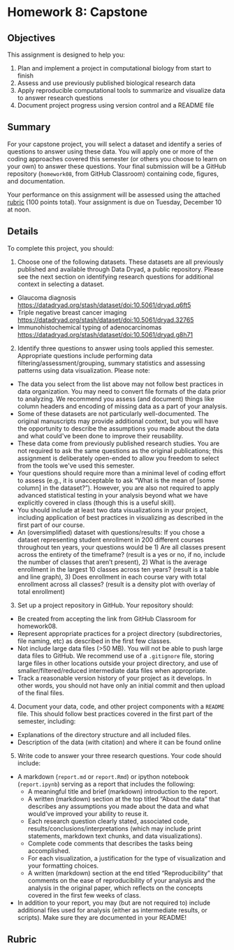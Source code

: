 # Homework 8: Capstone

## Objectives

This assignment is designed to help you:
1. Plan and implement a project in computational biology from start to finish
2. Assess and use previously published biological research data
3. Apply reproducible computational tools to summarize and visualize data to answer research questions
4. Document project progress using version control and a README file

## Summary

For your capstone project, you will select a dataset and identify a series of questions to answer using these data. You will apply one or more of the coding approaches covered this semester (or others you choose to learn on your own) to answer these questions. Your final submission will be a GitHub repository (`homework08`, from GitHub Classroom) containing code, figures, and documentation. 

Your performance on this assignment will be assessed using the attached [rubric](#rubric) (100 points total). Your assignment is due on Tuesday, December 10 at noon.

## Details 

To complete this project, you should:
1. Choose one of the following datasets. These datasets are all previously published and available through Data Dryad, a public repository. Please see the next section on identifying research questions for additional context in selecting a dataset.
- Glaucoma diagnosis https://datadryad.org/stash/dataset/doi:10.5061/dryad.q6ft5 
- Triple negative breast cancer imaging https://datadryad.org/stash/dataset/doi:10.5061/dryad.32765 
- Immunohistochemical typing of adenocarcinomas https://datadryad.org/stash/dataset/doi:10.5061/dryad.g8h71 
2. Identify three questions to answer using tools applied this semester. Appropriate questions include performing data filtering/assessment/grouping, summary statistics and assessing patterns using data visualization. Please note:
- The data you select from the list above may not follow best practices in data organization. You may need to convert file formats of the data prior to analyzing. We recommend you assess (and document) things like column headers and encoding of missing data as a part of your analysis.
- Some of these datasets are not particularly well-documented. The original manuscripts may provide additional context, but you will have the opportunity to describe the assumptions you made about the data and what could've been done to improve their reusability.
- These data come from previously published research studies. You are not required to ask the same questions as the original publications; this assignment is deliberately open-ended to allow you freedom to select from the tools we've used this semester.
- Your questions should require more than a minimal level of coding effort to assess (e.g., it is unacceptable to ask “What is the mean of [some column] in the dataset?”). However, you are also not required to apply advanced statistical testing in your analysis beyond what we have explicitly covered in class (though this is a useful skill). 
- You should include at least two data visualizations in your project, including application of best practices in visualizing as described in the first part of our course.
- An (oversimplified) dataset with questions/results: If you chose a dataset representing student enrollment in 200 different courses throughout ten years, your questions would be 1) Are all classes present across the entirety of the timeframe? (result is a yes or no, if no, include the number of classes that aren’t present), 2) What is the average enrollment in the largest 10 classes across ten years? (result is a table and line graph), 3) Does enrollment in each course vary with total enrollment across all classes? (result is a density plot with overlay of total enrollment)
3. Set up a project repository in GitHub. Your repository should:
- Be created from accepting the link from GitHub Classroom for homework08. 
- Represent appropriate practices for a project directory (subdirectories, file naming, etc) as described in the first few classes.
- Not include large data files (>50 MB). You will not be able to push large data files to GitHub. We recommend use of a `.gitignore` file, storing large files in other locations outside your project directory, and use of smaller/filtered/reduced intermediate data files when appropriate. 
- Track a reasonable version history of your project as it develops. In other words, you should not have only an initial commit and then upload of the final files.
4. Document your data, code, and other project components with a `README` file. This should follow best practices covered in the first part of the semester, including:
- Explanations of the directory structure and all included files.
- Description of the data (with citation) and where it can be found online
5. Write code to answer your three research questions. Your code should include:
- A markdown (`report.md` or `report.Rmd`) or ipython notebook (`report.ipynb`) serving as a report that includes the following:
  - A meaningful title and brief (markdown) introduction to the report.
  - A written (markdown) section at the top titled “About the data” that describes any assumptions you made about the data and what would’ve improved your ability to reuse it.
  - Each research question clearly stated, associated code, results/conclusions/interpretations (which may include print statements, markdown text chunks, and data visualizations).
  - Complete code comments that describes the tasks being accomplished.
  - For each visualization, a justification for the type of visualization and your formatting choices.
  - A written (markdown) section at the end titled “Reproducibility” that comments on the ease of reproducibility of your analysis and the analysis in the original paper, which reflects on the concepts covered in the first few weeks of class.
-  In addition to your report, you may (but are not required to) include additional files used for analysis (either as intermediate results, or scripts). Make sure they are documented in your README!
        
## Rubric

